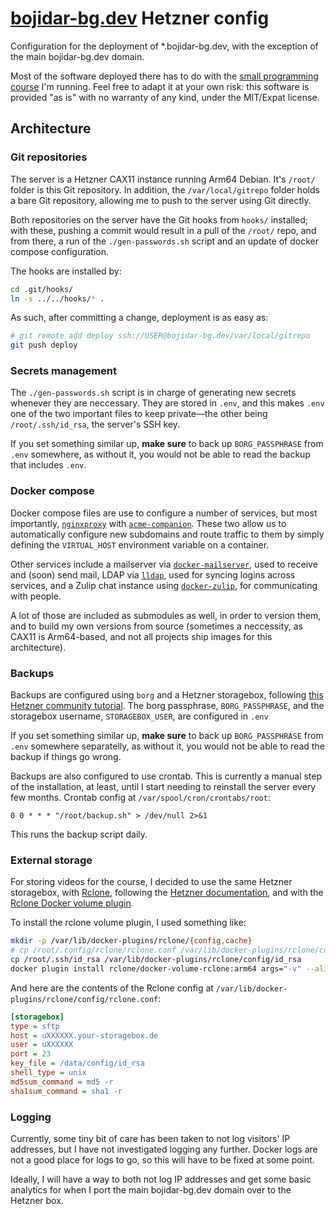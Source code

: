 # [bojidar-bg.dev](https://bojidar-bg.dev/) Hetzner config

Configuration for the deployment of *.bojidar-bg.dev, with the exception of the main bojidar-bg.dev domain.

Most of the software deployed there has to do with the [small programming course](https://bojidar-bg.dev/курс/) I'm running. Feel free to adapt it at your own risk: this software is provided "as is" with no warranty of any kind, under the MIT/Expat license.

## Architecture

### Git repositories

The server is a Hetzner CAX11 instance running Arm64 Debian. It's `/root/` folder is this Git repository. In addition, the `/var/local/gitrepo` folder holds a bare Git repository, allowing me to push to the server using Git directly.

Both repositories on the server have the Git hooks from `hooks/` installed; with these, pushing a commit would result in a pull of the `/root/` repo, and from there, a run of the `./gen-passwords.sh` script and an update of docker compose configuration.

The hooks are installed by:
```bash
cd .git/hooks/
ln -s ../../hooks/* .
```

As such, after committing a change, deployment is as easy as:
```bash
# git remote add deploy ssh://USER@bojidar-bg.dev/var/local/gitrepo
git push deploy
```

### Secrets management

The `./gen-passwords.sh` script is in charge of generating new secrets whenever they are neccessary. They are stored in `.env`, and this makes `.env` one of the two important files to keep private—the other being `/root/.ssh/id_rsa`, the server's SSH key.

If you set something similar up, **make sure** to back up `BORG_PASSPHRASE` from `.env` somewhere, as without it, you would not be able to read the backup that includes `.env`.

### Docker compose

Docker compose files are use to configure a number of services, but most importantly, [`nginxproxy`](https://github.com/nginx-proxy/nginx-proxy) with [`acme-companion`](https://github.com/nginx-proxy/acme-companion). These two allow us to automatically configure new subdomains and route traffic to them by simply defining the `VIRTUAL_HOST` environment variable on a container.

Other services include a mailserver via [`docker-mailserver`](https://github.com/docker-mailserver/docker-mailserver), used to receive and (soon) send mail, LDAP via [`lldap`](https://github.com/lldap/lldap), used for syncing logins across services, and a Zulip chat instance using [`docker-zulip`](https://zulip.readthedocs.io/en/stable/production/deployment.html#zulip-in-docker), for communicating with people.

A lot of those are included as submodules as well, in order to version them, and to build my own versions from source (sometimes a neccessity, as CAX11 is Arm64-based, and not all projects ship images for this architecture).

### Backups

Backups are configured using `borg` and a Hetzner storagebox, following [this Hetzner community tutorial](https://community.hetzner.com/tutorials/install-and-configure-borgbackup). The borg passphrase, `BORG_PASSPHRASE`, and the storagebox username, `STORAGEBOX_USER`, are configured in `.env`

If you set something similar up, **make sure** to back up `BORG_PASSPHRASE` from `.env` somewhere separatelly, as without it, you would not be able to read the backup if things go wrong.

Backups are also configured to use crontab. This is currently a manual step of the installation, at least, until I start needing to reinstall the server every few months. Crontab config at `/var/spool/cron/crontabs/root`:

```crontab
0 0 * * * "/root/backup.sh" > /dev/null 2>&1
```

This runs the backup script daily.

### External storage

For storing videos for the course, I decided to use the same Hetzner storagebox, with [Rclone](https://rclone.org), following the [Hetzner documentation](https://docs.hetzner.com/robot/storage-box/access/access-ssh-rsync-borg/#rclone), and with the [Rclone Docker volume plugin](https://rclone.org/docker/).

To install the rclone volume plugin, I used something like:
```bash
mkdir -p /var/lib/docker-plugins/rclone/{config,cache}
# cp /root/.config/rclone/rclone.conf /var/lib/docker-plugins/rclone/config 
cp /root/.ssh/id_rsa /var/lib/docker-plugins/rclone/config/id_rsa
docker plugin install rclone/docker-volume-rclone:arm64 args="-v" --alias rclone --grant-all-permissions
```

And here are the contents of the Rclone config at `/var/lib/docker-plugins/rclone/config/rclone.conf`:

```ini
[storagebox]
type = sftp
host = uXXXXXX.your-storagebox.de
user = uXXXXXX
port = 23
key_file = /data/config/id_rsa
shell_type = unix
md5sum_command = md5 -r
sha1sum_command = sha1 -r
```

### Logging

Currently, some tiny bit of care has been taken to not log visitors' IP addresses, but I have not investigated logging any further. Docker logs are not a good place for logs to go, so this will have to be fixed at some point.

Ideally, I will have a way to both not log IP addresses and get some basic analytics for when I port the main bojidar-bg.dev domain over to the Hetzner box.

